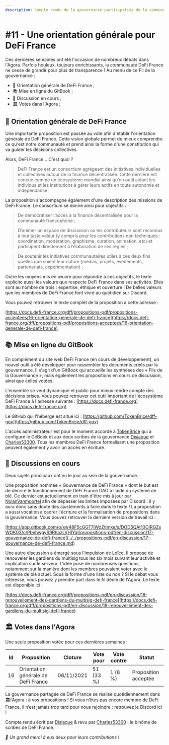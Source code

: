 ```yaml
---
description: Compte rendu de la gouvernance participative de la communauté DeFi France
---
```


# #11 - Une orientation générale pour DeFi France

Ces dernières semaines ont été l'occasion de nombreux débats dans l'Agora. Parfois houleux, toujours enrichissants, la communauté DeFi France ne cesse de grandir pour plus de transparence ! Au menu de ce Fil de la gouvernance :

* 📢 Orientation générale de DeFi France ;
* 📚 Mise en ligne du GitBook ;
* 💬 Discussion en cours ;
* 🏛️ Votes dans l'Agora ;

## 📢 Orientation générale de DeFi France

Une importante proposition est passée au vote afin d'établir l'orientation générale de DeFi France. Cette vision globale permet de mieux comprendre ce qu'est notre communauté et prend ainsi la forme d'une constitution qui va guider les décisions collectives.

Alors, DeFi France... C'est quoi ?

> DeFi France est un consortium agrégeant des initiatives individuelles et collectives autour de la finance décentralisée. Cette dernière est conçue comme un écosystème mondial ainsi qu’un outil aidant les individus et les institutions à gérer leurs actifs en toute autonomie et indépendance.

La proposition s'accompagne également d'une description des missions de DeFi France. Le consortium se donne ainsi pour objectifs :

> De démocratiser l’accès à la finance décentralisée pour la communauté francophone ;

> D’animer un espace de discussion où les contributeurs sont reconnus à leur juste valeur (y compris pour les contributions non techniques : coordination, modération, graphisme, curation, animation, etc) et participent directement à l’élaboration de ses règles ;

> De soutenir les initiatives communautaires utiles à ces deux fins quelles que soient leur nature (médias, projets, événements, partenariats, expérimentation) ;

Outre les moyens mis en œuvre pour répondre à ces objectifs, le texte explicite aussi les valeurs que respecte DeFi France dans ses activités. Elles sont au nombre de trois : expertise, éthique et ouverture ! De belles valeurs que les membres de DeFi France font vivre au quotidien sur Discord.

Vous pouvez retrouver le texte complet de la proposition à cette adresse :

[https://docs.defi-france.org/dff/propositions-pdf/propositions-acceptees/16-orientation-generale-de-defi-france](https://docs.defi-france.org/dff/propositions-pdf/propositions-acceptees/16-orientation-generale-de-defi-france)

## 📚 Mise en ligne du GitBook

En complément du site web DeFi France (en cours de développement), un nouvel outil a été développer pour rassembler les documents créés par la gouvernance. Il s'agit d'un GitBook qui accueille les synthèses des « Fils de la Gouvernance », mais également les propositions en cours de discussion, ainsi que celles votées.

L'ensemble se veut dynamique et public pour mieux rendre compte des décisions prises. Vous pouvez retrouver cet outil important de l'écosystème DeFi France à l'adresse suivante : [https://docs.defi-france.org](https://docs.defi-france.org)

Le GitHub qui l'héberge est situé ici : [https://github.com/TokenBrice/dff-gov](https://github.com/TokenBrice/dff-gov)

L'accès administrateur est pour le moment accordé à [TokenBrice](https://twitter.com/TokenBrice) qui a configuré le GitBook et aux deux scribes de la gouvernance [Disiaque](https://twitter.com/disiaque\_eth) et [Charles53300](https://twitter.com/C53300). Tous les membres DeFi France formalisant une proposition peuvent également y avoir un accès en écriture.

## 💬 Discussions en cours

Deux sujets principaux ont vu le jour au sein de la gouvernance.

Une proposition nommée « Gouvernance de DeFi France » dont le but est de décrire le fonctionnement de DeFi France DAO à l'aide du système de blé. Ce dernier est actuellement en train d'être mis à jour par [NolanVanmoortel](https://twitter.com/NolanVanmoortel) afin de dépasser les limites imposées par Discord : il y aura donc sans doute des ajustements à faire dans le texte ! La proposition a aussi vocation à cadrer l'écriture et la formalisation de propositions dans la gouvernance. Vous pouvez retrouver la dernière version de travail ici :

[https://app.gitbook.com/o/xw48F5cGGT7IWzZtlmke/s/DOD5QAt10OIRGZsWOK03/c/PbehwgyS9RhazLVHIYqI/propositions-pdf/en-discussion/17-gouvernance-de-defi-france](../../propositions-pdf/en-discussion/17-gouvernance-de-defi-france.md)

Une autre discussion a émergé sous l'impulsion de [Loïco](https://twitter.com/loico\_). Il propose de renouveler les gardiens du multisig tous les six mois suivant leur activité et implication sur le serveur. L'idée pose de nombreuses questions, notamment sur la manière dont les membres pouvaient voter avec le système de blé actuel. Sous la forme d'une liste ou non ? Si le débat vous intéresse, vous pouvez y prendre part dans le fil dédié de l'Agora. Le texte est disponible ici :

[https://docs.defi-france.org/dff/propositions-pdf/en-discussion/18-renouvellement-des-gardiens-du-multisig-defi-france](https://docs.defi-france.org/dff/propositions-pdf/en-discussion/18-renouvellement-des-gardiens-du-multisig-defi-france)

## 🏛️ Votes dans l'Agora

Une seule proposition votée pour ces dernières semaines :

| Id | Proposition                         | Cloture    | Vote pour | Vote contre | Statut               |
| -- | ----------------------------------- | ---------- | --------- | ----------- | -------------------- |
| 16 | Orientation générale de DeFi France | 06/11/2021 | 51 (33 %) | 1 (8 %)     | Proposition acceptée |

La gouvernance partagée de DeFi France se réalise quotidiennement dans 🏛️l’Agora : à vos propositions ! Si vous n’êtes pas encore membre de DeFi France, il n’est jamais trop tard pour nous rejoindre : retrouvez le Discord ici !

Compte rendu écrit par [Disiaque](https://twitter.com/disiaque\_eth) & revu par [Charles53300](https://twitter.com/C53300) : le binôme de scribes de DeFi France.

_🙏 Un grand merci à eux deux pour leurs contributions !_
